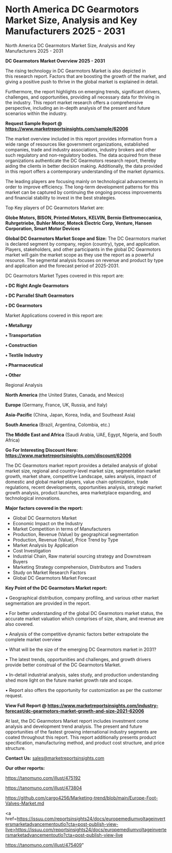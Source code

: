 # North America DC Gearmotors Market Size, Analysis and Key Manufacturers 2025 - 2031
 North America DC Gearmotors Market Size, Analysis and Key Manufacturers 2025 - 2031

<Strong> DC Gearmotors Market Overview 2025 - 2031</strong>

The rising technology in DC Gearmotors Market is also depicted in this research report. Factors that are boosting the growth of the market, and giving a positive push to thrive in the global market is explained in detail.

Furthermore, the report highlights on emerging trends, significant drivers, challenges, and opportunities, providing all necessary data for thriving in the industry. This report market research offers a comprehensive perspective, including an in-depth analysis of the present and future scenarios within the industry.

<strong>Request Sample Report @ <a href=https://www.marketreportsinsights.com/sample/62006>https://www.marketreportsinsights.com/sample/62006</a></strong>

The market overview included in this report provides information from a wide range of resources like government organizations, established companies, trade and industry associations, industry brokers and other such regulatory and non-regulatory bodies. The data acquired from these organizations authenticate the DC Gearmotors research report, thereby aiding the clients in better decision making. Additionally, the data provided in this report offers a contemporary understanding of the market dynamics.

The leading players are focusing mainly on technological advancements in order to improve efficiency. The long-term development patterns for this market can be captured by continuing the ongoing process improvements and financial stability to invest in the best strategies.

Top Key players of DC Gearmotors Market are:

<strong>Globe Motors, BISON, Printed Motors, KELVIN, Bernio Elettromeccanica, Ruhrgetriebe, Buhler Motor, Moteck Electric Corp, Venture, Hansen Corporation, Smart Motor Devices</strong>

<strong><b>Global DC Gearmotors Market Scope and Size:</b></strong>
The DC Gearmotors market is declared segment by company, region (country), type, and application. Players, stakeholders, and other participants in the global DC Gearmotors market will gain the market scope as they use the report as a powerful resource. The segmental analysis focuses on revenue and product by type and application and the forecast period of 2025-2031.

DC Gearmotors Market Types covered in this report are:

<strong>• DC Right Angle Gearmotors

• DC Parrallel Shaft Gearmotors

• DC Gearmotors</strong>

Market Applications covered in this report are:

<strong>• Metallurgy

• Transportation

• Construction

• Textile Industry

• Pharmaceutical

• Other</strong> 

Regional Analysis

<strong>North America</strong> (the United States, Canada, and Mexico)

<strong>Europe</strong> (Germany, France, UK, Russia, and Italy)

<strong>Asia-Pacific</strong> (China, Japan, Korea, India, and Southeast Asia)

<strong>South America</strong> (Brazil, Argentina, Colombia, etc.)

<strong>The Middle East and Africa</strong> (Saudi Arabia, UAE, Egypt, Nigeria, and South Africa)

<strong>Go For Interesting Discount Here: <a href=https://www.marketreportsinsights.com/discount/62006>https://www.marketreportsinsights.com/discount/62006</a></strong>

The DC Gearmotors market report provides a detailed analysis of global market size, regional and country-level market size, segmentation market growth, market share, competitive Landscape, sales analysis, impact of domestic and global market players, value chain optimization, trade regulations, recent developments, opportunities analysis, strategic market growth analysis, product launches, area marketplace expanding, and technological innovations.

<strong><b>Major factors covered in the report:</b></strong>
<ul>
  <li>Global DC Gearmotors Market </li>
  <li>Economic Impact on the Industry</li>
  <li>Market Competition in terms of Manufacturers</li>
  <li>Production, Revenue (Value) by geographical segmentation</li>
  <li>Production, Revenue (Value), Price Trend by Type</li>
  <li>Market Analysis by Application</li>
  <li>Cost Investigation</li>
  <li>Industrial Chain, Raw material sourcing strategy and Downstream Buyers</li>
  <li>Marketing Strategy comprehension, Distributors and Traders</li>
  <li>Study on Market Research Factors</li>
  <li>Global DC Gearmotors Market Forecast</li>
</ul>

<strong><b>Key Point of the DC Gearmotors Market report:</b></strong>

• Geographical distribution, company profiling, and various other market segmentation are provided in the report.

• For better understanding of the global DC Gearmotors market status, the accurate market valuation which comprises of size, share, and revenue are also covered.

• Analysis of the competitive dynamic factors better extrapolate the complete market overview

• What will be the size of the emerging DC Gearmotors market in 2031?

• The latest trends, opportunities and challenges, and growth drivers provide better construal of the DC Gearmotors Market.

• In-detail industrial analysis, sales study, and production understanding shed more light on the future market growth rate and scope.

• Report also offers the opportunity for customization as per the customer request.

<strong><b>View Full Report @ <a href=https://www.marketreportsinsights.com/industry-forecast/dc-gearmotors-market-growth-and-size-2021-62006>https://www.marketreportsinsights.com/industry-forecast/dc-gearmotors-market-growth-and-size-2021-62006</a></b></strong>


At last, the DC Gearmotors Market report includes investment come analysis and development trend analysis. The present and future opportunities of the fastest growing international industry segments are coated throughout this report. This report additionally presents product specification, manufacturing method, and product cost structure, and price structure.

<strong>Contact Us:</strong>
sales@marketreportsinsights.com

<strong>Our other reports:</strong>

<a href=https://tanomuno.com/illust/475192>https://tanomuno.com/illust/475192</a>

<a href=https://tanomuno.com/illust/473804>https://tanomuno.com/illust/473804</a>

<a href=https://github.com/cargo4256/Marketing-trend/blob/main/Europe-Foot-Valves-Market.md>https://github.com/cargo4256/Marketing-trend/blob/main/Europe-Foot-Valves-Market.md</a>

<a href=https://issuu.com/reportsinsights24/docs/europemediumvoltageinvertersmarketadvancementoutlo?cta=post-publish-view-live>https://issuu.com/reportsinsights24/docs/europemediumvoltageinvertersmarketadvancementoutlo?cta=post-publish-view-live</a>

<a href=https://tanomuno.com/illust/475409>https://tanomuno.com/illust/475409</a>"
